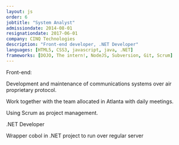 ```yaml
---
layout: js
order: 6
jobtitle: "System Analyst"
admissiondate: 2014-08-01
resignationdate: 2017-06-01
company: CINQ Technologies
description: "Front-end developer, .NET Developer"
languages: [HTML5, CSS3, javascript, java, .NET]
frameworks: [DOJO, The intern!, NodeJS, Subversion, Git, Scrum]
---
```


Front-end:

Development and maintenance of communications systems over air proprietary protocol.

Work together with the team allocated in Atlanta with daily meetings.

Using Scrum as project management.


.NET Developer

Wrapper cobol in .NET project to run over regular server

